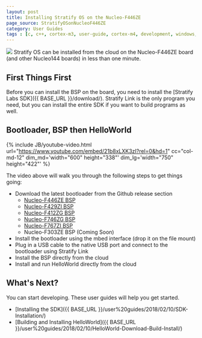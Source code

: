 ```yaml
---
layout: post
title: Installing Stratify OS on the Nucleo-F446ZE
page_source: StratifyOSonNucleoF446ZE
category: User Guides
tags : [c, c++, cortex-m3, user-guide, cortex-m4, development, windows, macosx, Stratify]
---
```


<img class="post_image" src="{{ BASE_PATH }}/images/nucleo-f446ze.png" />
Stratify OS can be installed from the cloud on the Nucleo-F446ZE board (and other Nucleo144 boards) in less than one minute.

## First Things First

Before you can install the BSP on the board, you need to install the [Stratify Labs SDK]({{ BASE_URL }}/download/). Stratify Link is the only program you need, but you can install the entire SDK if you want to build programs as well.

## Bootloader, BSP then HelloWorld

{% include JB/youtube-video.html
	url="https://www.youtube.com/embed/21b8xLXK3zI?rel=0&hd=1"
    cc="col-md-12"
	dim_md='width="600" height="338"'
	dim_lg='width="750" height="422"'
%}

The video above will walk you through the following steps to get things going:

- Download the latest bootloader from the Github release section
  - [Nucleo-F446ZE BSP](https://github.com/StratifyLabs/Nucleo-F446ZE/releases)
  - [Nucleo-F429ZI BSP](https://github.com/StratifyLabs/Nucleo-F429ZI/releases)
  - [Nucleo-F412ZG BSP](https://github.com/StratifyLabs/Nucleo-F412ZG/releases)
  - [Nucleo-F746ZG BSP](https://github.com/StratifyLabs/Nucleo-F746ZG/releases)
  - [Nucleo-F767ZI BSP](https://github.com/StratifyLabs/Nucleo-F767ZI/releases)
  - Nucleo-F303ZE BSP (Coming Soon)
- Install the bootloader using the mbed interface (drop it on the file mount)
- Plug in a USB cable to the native USB port and connect to the bootloader using Stratify Link
- Install the BSP directly from the cloud
- Install and run HelloWorld directly from the cloud

## What's Next?

You can start developing. These user guides will help you get started.

- [Installing the SDK]({{ BASE_URL }}/user%20guides/2018/02/10/SDK-Installation/)
- [Building and Installing HelloWorld]({{ BASE_URL }}/user%20guides/2018/02/10/HelloWorld-Download-Build-Install/)




